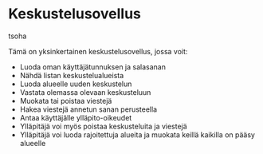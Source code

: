 # Keskustelusovellus
tsoha

Tämä on yksinkertainen keskustelusovellus, jossa voit:

* Luoda oman käyttäjätunnuksen ja salasanan
* Nähdä listan keskustelualueista
* Luoda alueelle uuden keskustelun
* Vastata olemassa olevaan keskusteluun
* Muokata tai poistaa viestejä
* Hakea viestejä annetun sanan perusteella
* Antaa käyttäjälle ylläpito-oikeudet
* Ylläpitäjä voi myös poistaa keskusteluita ja viestejä
* Ylläpitäjä voi luoda rajoitettuja alueita ja muokata keillä kaikilla on pääsy alueelle
